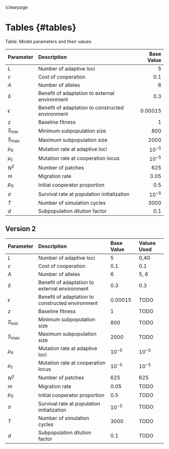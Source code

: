 \clearpage

# Tables {#tables}

Table: Model parameters and their values

| Parameter  | Description                                    | Base Value    |
|:-----------|:-----------------------------------------------|--------------:|
| $L$        | Number of adaptive loci                        | 5             |
| $c$        | Cost of cooperation                            | 0.1           |
| $A$        | Number of alleles                              | 6             |
| $\delta$   | Benefit of adaptation to external environment  | 0.3           |
| $\epsilon$ | Benefit of adaptation to constructed environment        | 0.00015       |
| $z$        | Baseline fitness                               | 1             |
| $S_{min}$  | Minimum subpopulation size                     | 800           |
| $S_{max}$  | Maximum subpopulation size                     | 2000          |
| $\mu_{a}$  | Mutation rate at adaptive loci                 | $10^{-5}$     |
| $\mu_{c}$  | Mutation rate at cooperation locus             | $10^{-5}$     |
| $N^2$      | Number of patches                              | 625           |
| $m$        | Migration rate                                 | 0.05          |
| $p_0$      | Initial cooperator proportion                  | 0.5           |
| $\sigma$   | Survival rate at population initialization     | $10^{-5}$     |
| $T$        | Number of simulation cycles                    | 3000          |
| $d$        | Subpopulation dilution factor                  | 0.1           |

## Version 2

| Parameter  | Description                                    | Base Value    | Values Used      | 
|:-----------|:-----------------------------------------------|:--------------|:-----------------|
| $L$        | Number of adaptive loci                        | 5             | 0,40             |
| $c$        | Cost of cooperation                            | 0.1           | 0.1              |
| $A$        | Number of alleles                              | 6             | 5, 6             |
| $\delta$   | Benefit of adaptation to external environment  | 0.3           | 0.3              |
| $\epsilon$ | Benefit of adaptation to constructed environment | 0.00015       | TODO             |
| $z$        | Baseline fitness                               | 1             | TODO             |
| $S_{min}$  | Minimum subpopulation size                     | 800           | TODO             |
| $S_{max}$  | Maximum subpopulation size                     | 2000          | TODO             |
| $\mu_{a}$  | Mutation rate at adaptive loci                 | $10^{-5}$     | $10^{-5}$        |
| $\mu_{c}$  | Mutation rate at cooperation locus             | $10^{-5}$     | $10^{-5}$        |
| $N^2$      | Number of patches                              | 625           | 625              |
| $m$        | Migration rate                                 | 0.05          | TODO             |
| $p_0$      | Initial cooperator proportion                  | 0.5           | TODO             |
| $\sigma$   | Survival rate at population initialization     | $10^{-5}$     | TODO             |
| $T$        | Number of simulation cycles                    | 3000          | TODO             |
| $d$        | Subpopulation dilution factor                  | 0.1           | TODO             |

